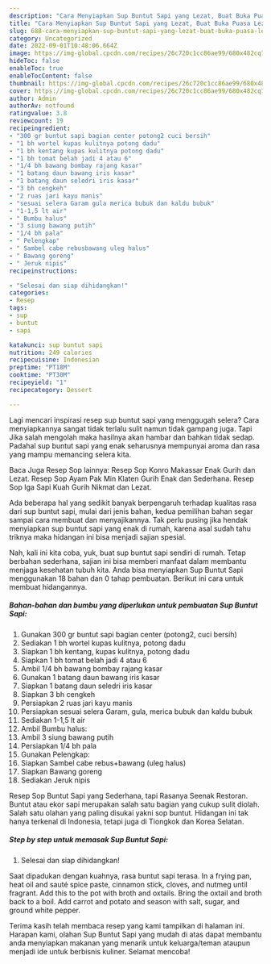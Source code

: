 ```yaml
---
description: "Cara Menyiapkan Sup Buntut Sapi yang Lezat, Buat Buka Puasa Lezat"
title: "Cara Menyiapkan Sup Buntut Sapi yang Lezat, Buat Buka Puasa Lezat"
slug: 688-cara-menyiapkan-sup-buntut-sapi-yang-lezat-buat-buka-puasa-lezat
category: Uncategorized
date: 2022-09-01T10:48:06.664Z
image: https://img-global.cpcdn.com/recipes/26c720c1cc86ae99/680x482cq70/sup-buntut-sapi-foto-resep-utama.jpg
hideToc: false
enableToc: true
enableTocContent: false
thumbnail: https://img-global.cpcdn.com/recipes/26c720c1cc86ae99/680x482cq70/sup-buntut-sapi-foto-resep-utama.jpg
cover: https://img-global.cpcdn.com/recipes/26c720c1cc86ae99/680x482cq70/sup-buntut-sapi-foto-resep-utama.jpg
author: Admin
authorAv: notfound
ratingvalue: 3.8
reviewcount: 19
recipeingredient:
- "300 gr buntut sapi bagian center potong2 cuci bersih"
- "1 bh wortel kupas kulitnya potong dadu"
- "1 bh kentang kupas kulitnya potong dadu"
- "1 bh tomat belah jadi 4 atau 6"
- "1/4 bh bawang bombay rajang kasar"
- "1 batang daun bawang iris kasar"
- "1 batang daun seledri iris kasar"
- "3 bh cengkeh"
- "2 ruas jari kayu manis"
- "sesuai selera Garam gula merica bubuk dan kaldu bubuk"
- "1-1,5 lt air"
- " Bumbu halus"
- "3 siung bawang putih"
- "1/4 bh pala"
- " Pelengkap"
- " Sambel cabe rebusbawang uleg halus"
- " Bawang goreng"
- " Jeruk nipis"
recipeinstructions:

- "Selesai dan siap dihidangkan!"
categories:
- Resep
tags:
- sup
- buntut
- sapi

katakunci: sup buntut sapi 
nutrition: 249 calories
recipecuisine: Indonesian
preptime: "PT18M"
cooktime: "PT30M"
recipeyield: "1"
recipecategory: Dessert

---
```



Lagi mencari inspirasi resep sup buntut sapi yang menggugah selera? Cara menyiapkannya sangat tidak terlalu sulit namun tidak gampang juga. Tapi Jika salah mengolah maka hasilnya akan hambar dan bahkan tidak sedap. Padahal sup buntut sapi yang enak seharusnya mempunyai aroma dan rasa yang mampu memancing selera kita.


Baca Juga Resep Sop lainnya: Resep Sop Konro Makassar Enak Gurih dan Lezat. Resep Sop Ayam Pak Min Klaten Gurih Enak dan Sederhana. Resep Sop Iga Sapi Kuah Gurih Nikmat dan Lezat.

Ada beberapa hal yang sedikit banyak berpengaruh terhadap kualitas rasa dari sup buntut sapi, mulai dari jenis bahan, kedua pemilihan bahan segar sampai cara membuat dan menyajikannya. Tak perlu pusing jika hendak menyiapkan sup buntut sapi yang enak di rumah, karena asal sudah tahu triknya maka hidangan ini bisa menjadi sajian spesial.


Nah, kali ini kita coba, yuk, buat sup buntut sapi sendiri di rumah. Tetap berbahan sederhana, sajian ini bisa memberi manfaat dalam membantu menjaga kesehatan tubuh kita. Anda bisa menyiapkan Sup Buntut Sapi menggunakan 18 bahan dan 0 tahap pembuatan. Berikut ini cara untuk membuat hidangannya.

<!--inarticleads1-->

##### Bahan-bahan dan bumbu yang diperlukan untuk pembuatan Sup Buntut Sapi:

1. Gunakan 300 gr buntut sapi bagian center (potong2, cuci bersih)
1. Sediakan 1 bh wortel kupas kulitnya, potong dadu
1. Siapkan 1 bh kentang, kupas kulitnya, potong dadu
1. Siapkan 1 bh tomat belah jadi 4 atau 6
1. Ambil 1/4 bh bawang bombay rajang kasar
1. Gunakan 1 batang daun bawang iris kasar
1. Siapkan 1 batang daun seledri iris kasar
1. Siapkan 3 bh cengkeh
1. Persiapkan 2 ruas jari kayu manis
1. Persiapkan sesuai selera Garam, gula, merica bubuk dan kaldu bubuk
1. Sediakan 1-1,5 lt air
1. Ambil  Bumbu halus:
1. Ambil 3 siung bawang putih
1. Persiapkan 1/4 bh pala
1. Gunakan  Pelengkap:
1. Siapkan  Sambel cabe rebus+bawang (uleg halus)
1. Siapkan  Bawang goreng
1. Sediakan  Jeruk nipis


Resep Sop Buntut Sapi yang Sederhana, tapi Rasanya Seenak Restoran. Buntut atau ekor sapi merupakan salah satu bagian yang cukup sulit diolah. Salah satu olahan yang paling disukai yakni sop buntut. Hidangan ini tak hanya terkenal di Indonesia, tetapi juga di Tiongkok dan Korea Selatan. 

<!--inarticleads2-->

##### Step by step untuk memasak Sup Buntut Sapi:


1. Selesai dan siap dihidangkan!

Saat dipadukan dengan kuahnya, rasa buntut sapi terasa. In a frying pan, heat oil and sauté spice paste, cinnamon stick, cloves, and nutmeg until fragrant. Add this to the pot with broth and oxtails. Bring the oxtail and broth back to a boil. Add carrot and potato and season with salt, sugar, and ground white pepper. 

Terima kasih telah membaca resep yang kami tampilkan di halaman ini. Harapan kami, olahan Sup Buntut Sapi yang mudah di atas dapat membantu anda menyiapkan makanan yang menarik untuk keluarga/teman ataupun menjadi ide untuk berbisnis kuliner. Selamat mencoba!
